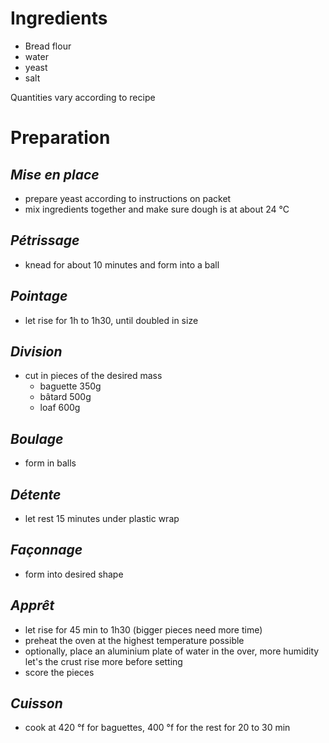 # Ingredients

- Bread flour
- water
- yeast
- salt

Quantities vary according to recipe

# Preparation

## *Mise en place*
- prepare yeast according to instructions on packet
- mix ingredients together and make sure dough is at about 24 °C

## *Pétrissage*
- knead for about 10 minutes and form into a ball

## *Pointage*
- let rise for 1h to 1h30, until doubled in size

## *Division*
- cut in pieces of the desired mass
	+ baguette 350g
	+ bâtard 500g
	+ loaf 600g

## *Boulage*
- form in balls

## *Détente*
- let rest 15 minutes under plastic wrap

## *Façonnage*
- form into desired shape

## *Apprêt*
- let rise for 45 min to 1h30 (bigger pieces need more time)
- preheat the oven at the highest temperature possible
- optionally, place an aluminium plate of water in the over,
	more humidity let's the crust rise more before setting
- score the pieces

## *Cuisson*
- cook at 420 °f for baguettes, 400 °f for the rest for 20 to 30 min

